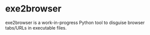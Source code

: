 # exe2browser
exe2browser is a work-in-progress Python tool to disguise browser tabs/URLs in executable files.
